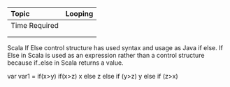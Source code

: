 | Topic | Looping |
| :--- | :--- |
| Time Required |  |
|  |  |
|  |  |



Scala If Else control structure has used syntax and usage as Java if else. If Else in Scala is used as an expression rather than a control structure because if..else in Scala returns a value.

var var1 = if\(x&gt;y\) if\(x&gt;z\) x else z else if \(y&gt;z\) y else if \(z&gt;x\)

